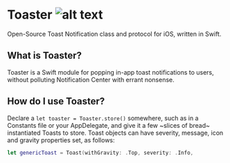 # Toaster ![alt text](https://github.com/cocotutch/toaster-ios/raw/master/src/common/images/toast_bro.png "Sir Toaster of Kitchenshire")
Open-Source Toast Notification class and protocol for iOS, written in Swift.

## What is Toaster?
Toaster is a Swift module for popping in-app toast notifications to users, without polluting Notification Center with errant nonsense.

## How do I use Toaster?
Declare a `let toaster = Toaster.store()` somewhere, such as in a Constants file or your AppDelegate, and give it a few ~slices of bread~ instantiated Toasts to store.
Toast objects can have severity, message, icon and gravity properties set, as follows:
```swift
let genericToast = Toast(withGravity: .Top, severity: .Info, 
